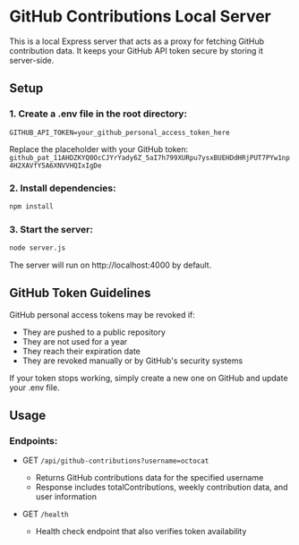 
# GitHub Contributions Local Server

This is a local Express server that acts as a proxy for fetching GitHub contribution data. It keeps your GitHub API token secure by storing it server-side.

## Setup

### 1. Create a .env file in the root directory:
```
GITHUB_API_TOKEN=your_github_personal_access_token_here
```

Replace the placeholder with your GitHub token: `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`

### 2. Install dependencies:
```bash
npm install
```

### 3. Start the server:
```bash
node server.js
```

The server will run on http://localhost:4000 by default.

## GitHub Token Guidelines

GitHub personal access tokens may be revoked if:
- They are pushed to a public repository
- They are not used for a year
- They reach their expiration date
- They are revoked manually or by GitHub's security systems

If your token stops working, simply create a new one on GitHub and update your .env file.

## Usage

### Endpoints:

* GET `/api/github-contributions?username=octocat`
  * Returns GitHub contributions data for the specified username
  * Response includes totalContributions, weekly contribution data, and user information
  
* GET `/health`
  * Health check endpoint that also verifies token availability
